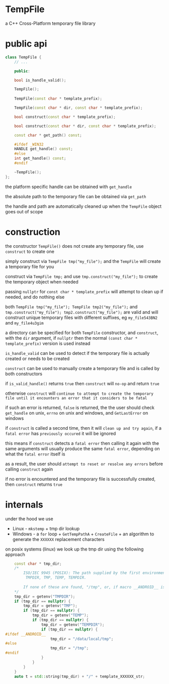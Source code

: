 # TempFile
a C++ Cross-Platform temporary file library

# public api

```cpp
class TempFile {
    // ...

    public:

    bool is_handle_valid();

    TempFile();
    
    TempFile(const char * template_prefix);

    TempFile(const char * dir, const char * template_prefix);

    bool construct(const char * template_prefix);

    bool construct(const char * dir, const char * template_prefix);

    const char * get_path() const;

    #ifdef _WIN32
    HANDLE get_handle() const;
    #else
    int get_handle() const;
    #endif

    ~TempFile();
};
```


the platform specific handle can be obtained with `get_handle`

the absolute path to the temporary file can be obtained via `get_path`

the handle and path are automatically cleaned up when the `TempFile` object goes out of scope

# construction

the constructor `TempFile()` does not create any temporary file, use `construct` to create one

simply construct via `TempFile tmp("my_file");` and the `TempFile` will create a temporary file for you

construct via `TempFile tmp;` and use `tmp.construct("my_file");` to create the temporary object when needed

passing `nullptr` for `const char * template_prefix` will attempt to clean up if needed, and do nothing else

both `TempFile tmp("my_file"); TempFile tmp2("my_file");` and `tmp.construct("my_file"); tmp2.construct("my_file");` are valid and will construct unique temporary files with different suffixes, eg `my_file543BN2` and `my_file4u3gim`

a directory can be specified for both `TempFile` constructor, and `construct`, with the `dir` argument, if `nullptr` then the normal `(const char * template_prefix)` version is used instead

`is_handle_valid` can be used to detect if the temporary file is actually created or needs to be created

`construct` can be used to manually create a temporary file and is called by both constructors

if `is_valid_handle()` returns `true` then `construct` will `no-op` and return `true`

otherwise `construct` will `continue to attempt to create the temporary file until it encounters an error that it considers to be fatal`

if such an error is returned, `false` is returned, the the user should check `get_handle` on unix, `errno` on unix and windows, and `GetLastError` on windows

if `construct` is called a second time, then it will `clean up and try again`, if a `fatal error` has `previously occured` it will be ignored

this means if `construct` detects a `fatal error` then calling it again with the same arguments will usually produce the same `fatal error`, depending on what the `fatal error` itself is

as a result, the user should `attempt to reset or resolve any errors` before calling `construct` again

if no error is encountered and the temporary file is successfully created, then `construct` returns `true`


# internals

under the hood we use
- Linux - `mkstemp` + tmp dir lookup
- Windows - a `for` loop + `GetTempPathA` + `CreateFile` + an algorithm to generate the `XXXXXX` replacement characters

on posix systems (linux) we look up the tmp dir using the following approach

```cpp
    const char * tmp_dir;
    /*
        ISO/IEC 9945 (POSIX): The path supplied by the first environment variable found in the list
         TMPDIR, TMP, TEMP, TEMPDIR.
        
        If none of these are found, "/tmp", or, if macro __ANDROID__ is defined, "/data/local/tmp"
    */
    tmp_dir = getenv("TMPDIR");
    if (tmp_dir == nullptr) {
        tmp_dir = getenv("TMP");
        if (tmp_dir == nullptr) {
            tmp_dir = getenv("TEMP");
            if (tmp_dir == nullptr) {
                tmp_dir = getenv("TEMPDIR");
                if (tmp_dir == nullptr) {
#ifdef __ANDROID__
                    tmp_dir = "/data/local/tmp";
#else
                    tmp_dir = "/tmp";
#endif
                }
            }
        }
    }
    auto t = std::string(tmp_dir) + "/" + template_XXXXXX_str;
```